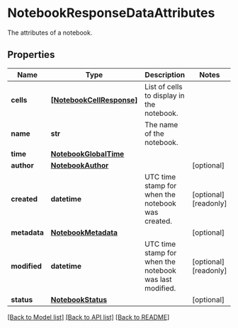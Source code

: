 # NotebookResponseDataAttributes

The attributes of a notebook.

## Properties

| Name         | Type                                                  | Description                                             | Notes                 |
| ------------ | ----------------------------------------------------- | ------------------------------------------------------- | --------------------- |
| **cells**    | [**[NotebookCellResponse]**](NotebookCellResponse.md) | List of cells to display in the notebook.               |
| **name**     | **str**                                               | The name of the notebook.                               |
| **time**     | [**NotebookGlobalTime**](NotebookGlobalTime.md)       |                                                         |
| **author**   | [**NotebookAuthor**](NotebookAuthor.md)               |                                                         | [optional]            |
| **created**  | **datetime**                                          | UTC time stamp for when the notebook was created.       | [optional] [readonly] |
| **metadata** | [**NotebookMetadata**](NotebookMetadata.md)           |                                                         | [optional]            |
| **modified** | **datetime**                                          | UTC time stamp for when the notebook was last modified. | [optional] [readonly] |
| **status**   | [**NotebookStatus**](NotebookStatus.md)               |                                                         | [optional]            |

[[Back to Model list]](README.md#documentation-for-models) [[Back to API list]](README.md#documentation-for-api-endpoints) [[Back to README]](README.md)
